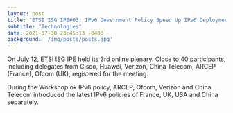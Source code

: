 ```yaml
---
layout: post
title: "ETSI ISG IPE#03: IPv6 Government Policy Speed Up IPv6 Deployment and Enhanced Innovation"
subtitle: "Technologies"
date: 2021-07-30 23:45:13 -0400
background: '/img/posts/posts.jpg'
---
```


On July 12, ETSI ISG IPE held its 3rd online plenary. Close to 40 participants, including delegates from Cisco, Huawei, Verizon, China Telecom, ARCEP (France), Ofcom (UK), registered for the meeting.

During the Workshop ok IPv6 policy, ARCEP, Ofcom, Verizon and China Telecom introduced the latest IPv6 policies of France, UK, USA and China separately.